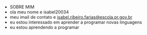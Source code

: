 - SOBRE MIM
- ola meu nome e isabel20034 
- meu imail de contato e isabel.ribeiro.farias@escola.pr.gov.br
- eu estou interessado em aprender a programar novas linguagens
- eu estou aprendendo a programar
